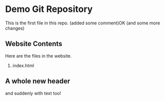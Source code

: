 # Demo Git Repository

This is the first file in this repo.
(added some comment)OK
(and some more changes)

## Website Contents

Here are the files in the website.

1. index.html

## A whole new header

and suddenly with text too!
